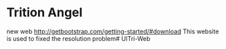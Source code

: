 # Trition Angel
new web
http://getbootstrap.com/getting-started/#download
This website is used to fixed the resolution problem# UITri-Web
